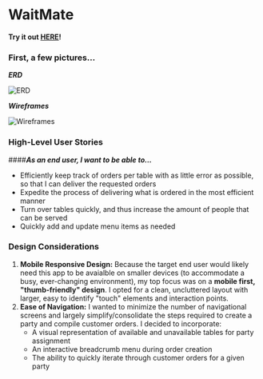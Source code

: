 # WaitMate

**Try it out [HERE](https://waitmate.herokuapp.com/)!**


### First, a few pictures...
_**ERD**_

![ERD](https://github.com/annalexc/RESTaurant_App/blob/master/Project2-ERD.png)


_**Wireframes**_

![Wireframes](https://github.com/annalexc/RESTaurant_App/blob/master/Project2-WIreframes.png)


### High-Level User Stories
####_**As an end user, I want to be able to...**_
- Efficiently keep track of orders per table with as little error as possible, so that I can deliver the requested orders
- Expedite the process of delivering what is ordered in the most efficient manner
- Turn over tables quickly, and thus increase the amount of people that can be served
- Quickly add and update menu items as needed

### Design Considerations
1. **Mobile Responsive Design:** Because the target end user would likely need this app to be avaialble on smaller devices (to accommodate a busy, ever-changing environment), my top focus was on a **mobile first, "thumb-friendly" design**. I opted for a clean, uncluttered layout with larger, easy to identify "touch" elements and interaction points.
2. **Ease of Navigation:** I wanted to minimize the number of navigational screens and largely simplify/consolidate the steps required to create a party and compile customer orders. I decided to incorporate:
    * A visual representation of available and unavailable tables for party assignment
    * An interactive breadcrumb menu during order creation 
    * The ability to quickly iterate through customer orders for a given party

